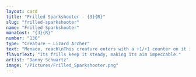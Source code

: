 ```yaml
---
layout: card
title: "Frilled Sparkshooter - {3}{R}"
slug: "frilled-sparkshooter"
name: "Frilled Sparkshooter"
manaCost: "{3}{R}"
number: "136"
type: "Creature — Lizard Archer"
text: "Menace, reach\nThis creature enters with a +1/+1 counter on it if an opponent lost life this turn."
flavorText: "Its frills keep it steady, making its aim impeccable."
artist: "Danny Schwartz"
image: "/Pictures/Frilled_Sparkshooter.png"
---
```


